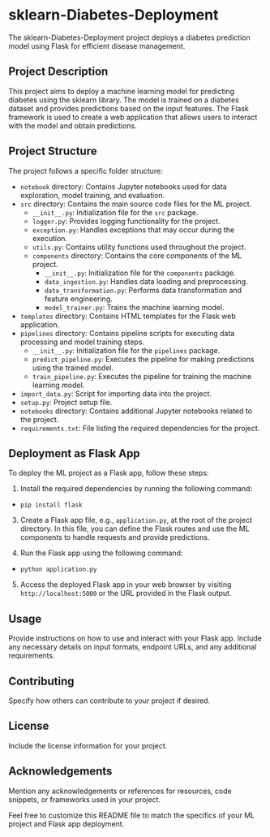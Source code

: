 # sklearn-Diabetes-Deployment

The sklearn-Diabetes-Deployment project deploys a diabetes prediction model using Flask for efficient disease management.

## Project Description

This project aims to deploy a machine learning model for predicting diabetes using the sklearn library. The model is trained on a diabetes dataset and provides predictions based on the input features. The Flask framework is used to create a web application that allows users to interact with the model and obtain predictions.

## Project Structure

The project follows a specific folder structure:

- `notebook` directory: Contains Jupyter notebooks used for data exploration, model training, and evaluation.
- `src` directory: Contains the main source code files for the ML project.
    - `__init__.py`: Initialization file for the `src` package.
    - `logger.py`: Provides logging functionality for the project.
    - `exception.py`: Handles exceptions that may occur during the execution.
    - `utils.py`: Contains utility functions used throughout the project.
    - `components` directory: Contains the core components of the ML project.
        - `__init__.py`: Initialization file for the `components` package.
        - `data_ingestion.py`: Handles data loading and preprocessing.
        - `data_transformation.py`: Performs data transformation and feature engineering.
        - `model_trainer.py`: Trains the machine learning model.
- `templates` directory: Contains HTML templates for the Flask web application.
- `pipelines` directory: Contains pipeline scripts for executing data processing and model training steps.
    - `__init__.py`: Initialization file for the `pipelines` package.
    - `predict_pipeline.py`: Executes the pipeline for making predictions using the trained model.
    - `train_pipeline.py`: Executes the pipeline for training the machine learning model.
- `import_data.py`: Script for importing data into the project.
- `setup.py`: Project setup file.
- `notebooks` directory: Contains additional Jupyter notebooks related to the project.
- `requirements.txt`: File listing the required dependencies for the project.

## Deployment as Flask App

To deploy the ML project as a Flask app, follow these steps:

1. Install the required dependencies by running the following command:
- `pip install flask`


3. Create a Flask app file, e.g., `application.py`, at the root of the project directory. In this file, you can define the Flask routes and use the ML components to handle requests and provide predictions.

4. Run the Flask app using the following command:
- `python application.py`


5. Access the deployed Flask app in your web browser by visiting `http://localhost:5000` or the URL provided in the Flask output.

## Usage

Provide instructions on how to use and interact with your Flask app. Include any necessary details on input formats, endpoint URLs, and any additional requirements.

## Contributing

Specify how others can contribute to your project if desired.

## License

Include the license information for your project.

## Acknowledgements

Mention any acknowledgements or references for resources, code snippets, or frameworks used in your project.

Feel free to customize this README file to match the specifics of your ML project and Flask app deployment.

